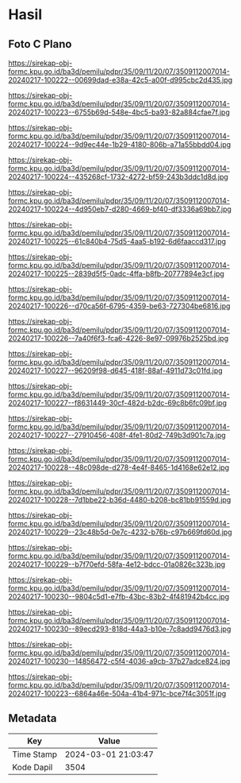# Hasil

## Foto C Plano

https://sirekap-obj-formc.kpu.go.id/ba3d/pemilu/pdpr/35/09/11/20/07/3509112007014-20240217-100222--00699dad-e38a-42c5-a00f-d995cbc2d435.jpg

https://sirekap-obj-formc.kpu.go.id/ba3d/pemilu/pdpr/35/09/11/20/07/3509112007014-20240217-100223--6755b69d-548e-4bc5-ba93-82a884cfae7f.jpg

https://sirekap-obj-formc.kpu.go.id/ba3d/pemilu/pdpr/35/09/11/20/07/3509112007014-20240217-100224--9d9ec44e-1b29-4180-806b-a71a55bbdd04.jpg

https://sirekap-obj-formc.kpu.go.id/ba3d/pemilu/pdpr/35/09/11/20/07/3509112007014-20240217-100224--435268cf-1732-4272-bf59-243b3ddc1d8d.jpg

https://sirekap-obj-formc.kpu.go.id/ba3d/pemilu/pdpr/35/09/11/20/07/3509112007014-20240217-100224--4d950eb7-d280-4669-bf40-df3336a69bb7.jpg

https://sirekap-obj-formc.kpu.go.id/ba3d/pemilu/pdpr/35/09/11/20/07/3509112007014-20240217-100225--61c840b4-75d5-4aa5-b192-6d6faaccd317.jpg

https://sirekap-obj-formc.kpu.go.id/ba3d/pemilu/pdpr/35/09/11/20/07/3509112007014-20240217-100225--2839d5f5-0adc-4ffa-b8fb-20777894e3cf.jpg

https://sirekap-obj-formc.kpu.go.id/ba3d/pemilu/pdpr/35/09/11/20/07/3509112007014-20240217-100226--d70ca56f-6795-4359-be63-727304be6816.jpg

https://sirekap-obj-formc.kpu.go.id/ba3d/pemilu/pdpr/35/09/11/20/07/3509112007014-20240217-100226--7a40f6f3-fca6-4226-8e97-09976b2525bd.jpg

https://sirekap-obj-formc.kpu.go.id/ba3d/pemilu/pdpr/35/09/11/20/07/3509112007014-20240217-100227--96209f98-d645-418f-88af-4911d73c01fd.jpg

https://sirekap-obj-formc.kpu.go.id/ba3d/pemilu/pdpr/35/09/11/20/07/3509112007014-20240217-100227--f8631449-30cf-482d-b2dc-69c8b6fc09bf.jpg

https://sirekap-obj-formc.kpu.go.id/ba3d/pemilu/pdpr/35/09/11/20/07/3509112007014-20240217-100227--27910456-408f-4fe1-80d2-749b3d901c7a.jpg

https://sirekap-obj-formc.kpu.go.id/ba3d/pemilu/pdpr/35/09/11/20/07/3509112007014-20240217-100228--48c098de-d278-4e4f-8465-1d4168e62e12.jpg

https://sirekap-obj-formc.kpu.go.id/ba3d/pemilu/pdpr/35/09/11/20/07/3509112007014-20240217-100228--7d1bbe22-b36d-4480-b208-bc81bb91559d.jpg

https://sirekap-obj-formc.kpu.go.id/ba3d/pemilu/pdpr/35/09/11/20/07/3509112007014-20240217-100229--23c48b5d-0e7c-4232-b76b-c97b669fd60d.jpg

https://sirekap-obj-formc.kpu.go.id/ba3d/pemilu/pdpr/35/09/11/20/07/3509112007014-20240217-100229--b7f70efd-58fa-4e12-bdcc-01a0826c323b.jpg

https://sirekap-obj-formc.kpu.go.id/ba3d/pemilu/pdpr/35/09/11/20/07/3509112007014-20240217-100230--9804c5d1-e7fb-43bc-83b2-4f481942b4cc.jpg

https://sirekap-obj-formc.kpu.go.id/ba3d/pemilu/pdpr/35/09/11/20/07/3509112007014-20240217-100230--89ecd293-818d-44a3-b10e-7c8add9476d3.jpg

https://sirekap-obj-formc.kpu.go.id/ba3d/pemilu/pdpr/35/09/11/20/07/3509112007014-20240217-100230--14856472-c5f4-4036-a9cb-37b27adce824.jpg

https://sirekap-obj-formc.kpu.go.id/ba3d/pemilu/pdpr/35/09/11/20/07/3509112007014-20240217-100223--6864a46e-504a-41b4-971c-bce7f4c3051f.jpg


## Metadata

| Key        | Value               |
| ---------- | ------------------- |
| Time Stamp | 2024-03-01 21:03:47 |
| Kode Dapil | 3504                |



